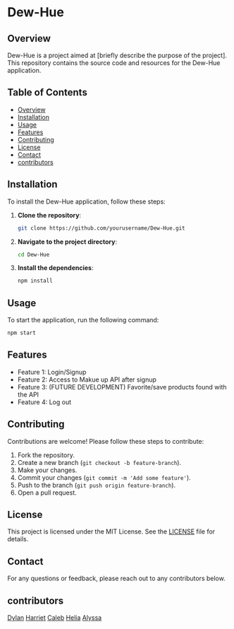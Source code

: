 # Dew-Hue

## Overview

Dew-Hue is a project aimed at [briefly describe the purpose of the project]. This repository contains the source code and resources for the Dew-Hue application.

## Table of Contents

- [Overview](#overview)
- [Installation](#installation)
- [Usage](#usage)
- [Features](#features)
- [Contributing](#contributing)
- [License](#license)
- [Contact](#contact)
- [contributors](#contributors)

## Installation

To install the Dew-Hue application, follow these steps:

1. **Clone the repository**:
    ```sh
    git clone https://github.com/yourusername/Dew-Hue.git
    ```
2. **Navigate to the project directory**:
    ```sh
    cd Dew-Hue
    ```
3. **Install the dependencies**:
    ```sh
    npm install
    ```

## Usage

To start the application, run the following command:
```sh
npm start
```

## Features

- Feature 1: Login/Signup
- Feature 2: Access to Makue up API after signup
- Feature 3: (FUTURE DEVELOPMENT) Favorite/save products found with the API
- Feature 4: Log out 


## Contributing

Contributions are welcome! Please follow these steps to contribute:

1. Fork the repository.
2. Create a new branch (`git checkout -b feature-branch`).
3. Make your changes.
4. Commit your changes (`git commit -m 'Add some feature'`).
5. Push to the branch (`git push origin feature-branch`).
6. Open a pull request.

## License

This project is licensed under the MIT License. See the [LICENSE](LICENSE) file for details.

## Contact

For any questions or feedback, please reach out to any contributors below.

## contributors 
[Dylan](https://github.com/gh0st0wls)
[Harriet](https://github.com/HMasese)
[Caleb](github.com/CalebColangelo)
[Helia](github.com/heliamosa)
[Alyssa](https://github.com/alrich22)
